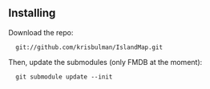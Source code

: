 Installing
----------

Download the repo: 

      git://github.com/krisbulman/IslandMap.git

Then, update the submodules (only FMDB at the moment):

      git submodule update --init
